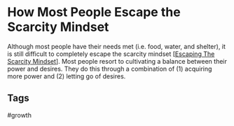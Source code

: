 # How Most People Escape the Scarcity Mindset

Although most people have their needs met (i.e. food, water, and shelter), it is still difficult to completely escape the scarcity mindset [[Escaping The Scarcity Mindset](../202308041621/README.md)]. Most people resort to cultivating a balance between their power and desires. They do this through a combination of (1) acquiring more power and (2) letting go of desires.  

## Tags
#growth
